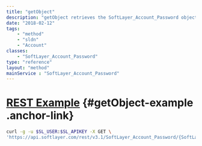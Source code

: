 ```yaml
---
title: "getObject"
description: "getObject retrieves the SoftLayer_Account_Password object whose ID corresponds to the ID number of the init parameter passed to the SoftLayer_Account_Password service. "
date: "2018-02-12"
tags:
    - "method"
    - "sldn"
    - "Account"
classes:
    - "SoftLayer_Account_Password"
type: "reference"
layout: "method"
mainService : "SoftLayer_Account_Password"
---
```


# [REST Example](#getObject-example) <a href="/article/rest/"><i class="fas fa-question"></i></a> {#getObject-example .anchor-link} 
```bash
curl -g -u $SL_USER:$SL_APIKEY -X GET \
'https://api.softlayer.com/rest/v3.1/SoftLayer_Account_Password/{SoftLayer_Account_PasswordID}/getObject'
```
